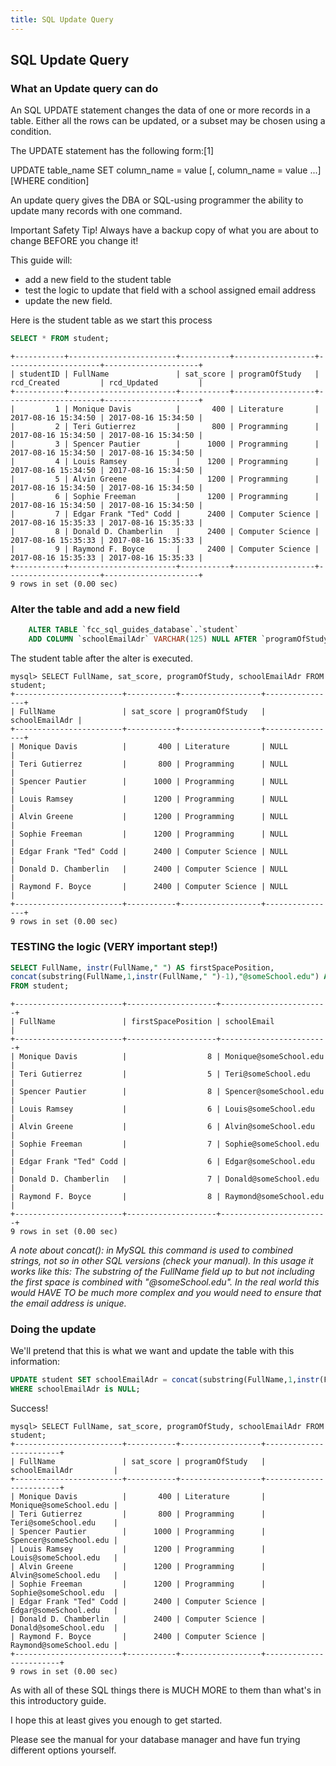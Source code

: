 ```yaml
---
title: SQL Update Query
---
```

## SQL Update Query

### What an Update query can do
An SQL UPDATE statement changes the data of one or more records in a table. Either all the rows can be updated, or a subset may be chosen using a condition.

The UPDATE statement has the following form:[1]

UPDATE table_name SET column_name = value [, column_name = value ...] [WHERE condition]

An update query gives the DBA or SQL-using programmer the ability to update many records with one command. 

Important Safety Tip! Always have a backup copy of what you are about to change BEFORE you change it!

This guide will:  
* add a new field to the student table
* test the logic to update that field with a school assigned email address
* update the new field.

Here is the student table as we start this process
```sql
SELECT * FROM student;
```

```text
+-----------+------------------------+-----------+------------------+---------------------+---------------------+
| studentID | FullName               | sat_score | programOfStudy   | rcd_Created         | rcd_Updated         |
+-----------+------------------------+-----------+------------------+---------------------+---------------------+
|         1 | Monique Davis          |       400 | Literature       | 2017-08-16 15:34:50 | 2017-08-16 15:34:50 |
|         2 | Teri Gutierrez         |       800 | Programming      | 2017-08-16 15:34:50 | 2017-08-16 15:34:50 |
|         3 | Spencer Pautier        |      1000 | Programming      | 2017-08-16 15:34:50 | 2017-08-16 15:34:50 |
|         4 | Louis Ramsey           |      1200 | Programming      | 2017-08-16 15:34:50 | 2017-08-16 15:34:50 |
|         5 | Alvin Greene           |      1200 | Programming      | 2017-08-16 15:34:50 | 2017-08-16 15:34:50 |
|         6 | Sophie Freeman         |      1200 | Programming      | 2017-08-16 15:34:50 | 2017-08-16 15:34:50 |
|         7 | Edgar Frank "Ted" Codd |      2400 | Computer Science | 2017-08-16 15:35:33 | 2017-08-16 15:35:33 |
|         8 | Donald D. Chamberlin   |      2400 | Computer Science | 2017-08-16 15:35:33 | 2017-08-16 15:35:33 |
|         9 | Raymond F. Boyce       |      2400 | Computer Science | 2017-08-16 15:35:33 | 2017-08-16 15:35:33 |
+-----------+------------------------+-----------+------------------+---------------------+---------------------+
9 rows in set (0.00 sec)
```

### Alter the table and add a new field

```sql
    ALTER TABLE `fcc_sql_guides_database`.`student` 
	ADD COLUMN `schoolEmailAdr` VARCHAR(125) NULL AFTER `programOfStudy`;
```

The student table after the alter is executed.
```text
mysql> SELECT FullName, sat_score, programOfStudy, schoolEmailAdr FROM student;
+------------------------+-----------+------------------+----------------+
| FullName               | sat_score | programOfStudy   | schoolEmailAdr |
+------------------------+-----------+------------------+----------------+
| Monique Davis          |       400 | Literature       | NULL           |
| Teri Gutierrez         |       800 | Programming      | NULL           |
| Spencer Pautier        |      1000 | Programming      | NULL           |
| Louis Ramsey           |      1200 | Programming      | NULL           |
| Alvin Greene           |      1200 | Programming      | NULL           |
| Sophie Freeman         |      1200 | Programming      | NULL           |
| Edgar Frank "Ted" Codd |      2400 | Computer Science | NULL           |
| Donald D. Chamberlin   |      2400 | Computer Science | NULL           |
| Raymond F. Boyce       |      2400 | Computer Science | NULL           |
+------------------------+-----------+------------------+----------------+
9 rows in set (0.00 sec)
```

### TESTING the logic (VERY important step!)

```sql
SELECT FullName, instr(FullName," ") AS firstSpacePosition, 
concat(substring(FullName,1,instr(FullName," ")-1),"@someSchool.edu") AS schoolEmail
FROM student;
```

```text
+------------------------+--------------------+------------------------+
| FullName               | firstSpacePosition | schoolEmail            |
+------------------------+--------------------+------------------------+
| Monique Davis          |                  8 | Monique@someSchool.edu |
| Teri Gutierrez         |                  5 | Teri@someSchool.edu    |
| Spencer Pautier        |                  8 | Spencer@someSchool.edu |
| Louis Ramsey           |                  6 | Louis@someSchool.edu   |
| Alvin Greene           |                  6 | Alvin@someSchool.edu   |
| Sophie Freeman         |                  7 | Sophie@someSchool.edu  |
| Edgar Frank "Ted" Codd |                  6 | Edgar@someSchool.edu   |
| Donald D. Chamberlin   |                  7 | Donald@someSchool.edu  |
| Raymond F. Boyce       |                  8 | Raymond@someSchool.edu |
+------------------------+--------------------+------------------------+
9 rows in set (0.00 sec)
```
*A note about concat(): in MySQL this command is used to combined strings, not so in other SQL versions (check your manual).  In this usage it works like this: The substring of the FullName field up to but not including the first space is combined with "@someSchool.edu".  In the real world this would HAVE TO be much more complex and you would need to ensure that the email address is unique.*

### Doing the update
We'll pretend that this is what we want and update the table with this information:

```sql
UPDATE student SET schoolEmailAdr = concat(substring(FullName,1,instr(FullName," ")-1),"@someSchool.edu")
WHERE schoolEmailAdr is NULL;
```

Success!
```text
mysql> SELECT FullName, sat_score, programOfStudy, schoolEmailAdr FROM student;
+------------------------+-----------+------------------+------------------------+
| FullName               | sat_score | programOfStudy   | schoolEmailAdr         |
+------------------------+-----------+------------------+------------------------+
| Monique Davis          |       400 | Literature       | Monique@someSchool.edu |
| Teri Gutierrez         |       800 | Programming      | Teri@someSchool.edu    |
| Spencer Pautier        |      1000 | Programming      | Spencer@someSchool.edu |
| Louis Ramsey           |      1200 | Programming      | Louis@someSchool.edu   |
| Alvin Greene           |      1200 | Programming      | Alvin@someSchool.edu   |
| Sophie Freeman         |      1200 | Programming      | Sophie@someSchool.edu  |
| Edgar Frank "Ted" Codd |      2400 | Computer Science | Edgar@someSchool.edu   |
| Donald D. Chamberlin   |      2400 | Computer Science | Donald@someSchool.edu  |
| Raymond F. Boyce       |      2400 | Computer Science | Raymond@someSchool.edu |
+------------------------+-----------+------------------+------------------------+
9 rows in set (0.00 sec)
```

As with all of these SQL things there is MUCH MORE to them than what's in this introductory guide.  

I hope this at least gives you enough to get started.  

Please see the manual for your database manager and have fun trying different options yourself.
